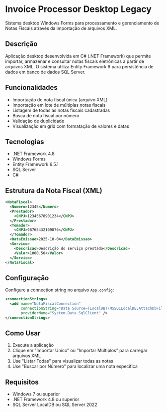 # Invoice Processor Desktop Legacy

Sistema desktop Windows Forms para processamento e gerenciamento de Notas Fiscais através da importação de arquivos XML.

## Descrição

Aplicação desktop desenvolvida em C# (.NET Framework) que permite importar, armazenar e consultar notas fiscais eletrônicas a partir de arquivos XML. O sistema utiliza Entity Framework 6 para persistência de dados em banco de dados SQL Server.

## Funcionalidades

- Importação de nota fiscal única (arquivo XML)
- Importação em lote de múltiplas notas fiscais
- Listagem de todas as notas fiscais cadastradas
- Busca de nota fiscal por número
- Validação de duplicidade
- Visualização em grid com formatação de valores e datas

## Tecnologias

- .NET Framework 4.8
- Windows Forms
- Entity Framework 6.5.1
- SQL Server
- C#

## Estrutura da Nota Fiscal (XML)

```xml
<NotaFiscal>
  <Numero>12345</Numero>
  <Prestador>
    <CNPJ>12345678901234</CNPJ>
  </Prestador>
  <Tomador>
    <CNPJ>98765432109876</CNPJ>
  </Tomador>
  <DataEmissao>2025-10-04</DataEmissao>
  <Servico>
    <Descricao>Descrição do serviço prestado</Descricao>
    <Valor>1000.50</Valor>
  </Servico>
</NotaFiscal>
```

## Configuração

Configure a connection string no arquivo `App.config`:

```xml
<connectionStrings>
  <add name="NotaFiscalConnection" 
       connectionString="Data Source=(LocalDB)\MSSQLLocalDB;AttachDbFilename=|DataDirectory|\NotasFiscais.mdf;Integrated Security=True"
       providerName="System.Data.SqlClient" />
</connectionStrings>
```

## Como Usar

1. Execute a aplicação
2. Clique em "Importar Único" ou "Importar Múltiplos" para carregar arquivos XML
3. Use "Listar Todas" para visualizar todas as notas
4. Use "Buscar por Número" para localizar uma nota específica

## Requisitos

- Windows 7 ou superior
- .NET Framework 4.8 ou superior
- SQL Server LocalDB ou SQL Server 2022